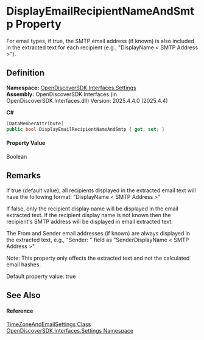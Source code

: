 # DisplayEmailRecipientNameAndSmtp Property


For email types, if true, the SMTP email address (if known) is also included in the extracted text for each recipient (e.g., "DisplayName &lt; SMTP Address &gt;").



## Definition
**Namespace:** <a href="a1516a26-c3bc-5b32-80d1-92d32506d831">OpenDiscoverSDK.Interfaces.Settings</a>  
**Assembly:** OpenDiscoverSDK.Interfaces (in OpenDiscoverSDK.Interfaces.dll) Version: 2025.4.4.0 (2025.4.4)

**C#**
``` C#
[DataMemberAttribute]
public bool DisplayEmailRecipientNameAndSmtp { get; set; }
```



#### Property Value
Boolean

## Remarks

If true (default value), all recipients displayed in the extracted email text will have the following format: "DisplayName &lt; SMTP Address &gt;"

If false, only the recipient display name will be displayed in the email extracted text. If the recipient display name is not known then the recipient's SMTP address will be displayed in email extracted text.

The From and Sender email addresses (if known) are always displayed in the extracted text, e.g., "Sender: " field as "SenderDisplayName &lt; SMTP Address &gt;".

Note: This property only effects the extracted text and not the calculated email hashes.

Default property value: true


## See Also


#### Reference
<a href="2a6fdb19-95d1-bebd-c800-493c20a75b7e">TimeZoneAndEmailSettings Class</a>  
<a href="a1516a26-c3bc-5b32-80d1-92d32506d831">OpenDiscoverSDK.Interfaces.Settings Namespace</a>  
